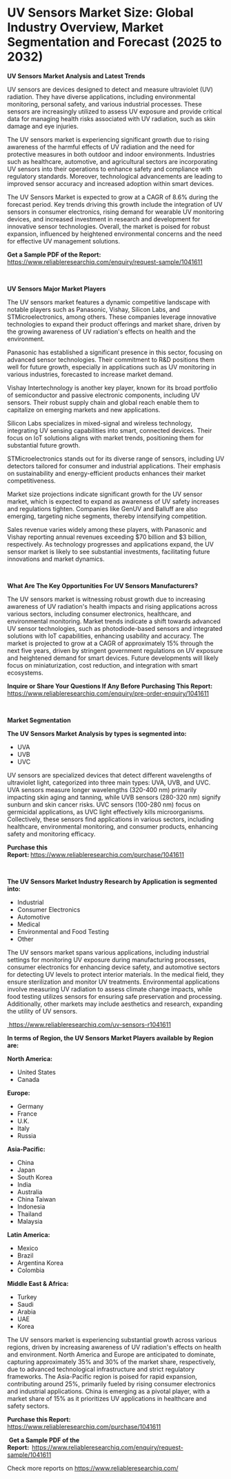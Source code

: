 <p><h1>UV Sensors Market Size: Global Industry Overview, Market Segmentation and Forecast (2025 to 2032)</h1></p><p><strong>UV Sensors Market Analysis and Latest Trends</strong></p>
<p><p>UV sensors are devices designed to detect and measure ultraviolet (UV) radiation. They have diverse applications, including environmental monitoring, personal safety, and various industrial processes. These sensors are increasingly utilized to assess UV exposure and provide critical data for managing health risks associated with UV radiation, such as skin damage and eye injuries.</p><p>The UV sensors market is experiencing significant growth due to rising awareness of the harmful effects of UV radiation and the need for protective measures in both outdoor and indoor environments. Industries such as healthcare, automotive, and agricultural sectors are incorporating UV sensors into their operations to enhance safety and compliance with regulatory standards. Moreover, technological advancements are leading to improved sensor accuracy and increased adoption within smart devices.</p><p>The UV Sensors Market is expected to grow at a CAGR of 8.6% during the forecast period. Key trends driving this growth include the integration of UV sensors in consumer electronics, rising demand for wearable UV monitoring devices, and increased investment in research and development for innovative sensor technologies. Overall, the market is poised for robust expansion, influenced by heightened environmental concerns and the need for effective UV management solutions.</p></p>
<p><strong>Get a Sample PDF of the Report:&nbsp;</strong> <a href="https://www.reliableresearchiq.com/enquiry/request-sample/1041611?utm_campaign=2396&utm_medium=2&utm_source=Github&utm_content=ia&utm_term=12022025&utm_id=uv-sensors">https://www.reliableresearchiq.com/enquiry/request-sample/1041611</a></p>
<p>&nbsp;</p>
<p><strong>UV Sensors Major Market Players</strong></p>
<p><p>The UV sensors market features a dynamic competitive landscape with notable players such as Panasonic, Vishay, Silicon Labs, and STMicroelectronics, among others. These companies leverage innovative technologies to expand their product offerings and market share, driven by the growing awareness of UV radiation's effects on health and the environment.</p><p>Panasonic has established a significant presence in this sector, focusing on advanced sensor technologies. Their commitment to R&D positions them well for future growth, especially in applications such as UV monitoring in various industries, forecasted to increase market demand.</p><p>Vishay Intertechnology is another key player, known for its broad portfolio of semiconductor and passive electronic components, including UV sensors. Their robust supply chain and global reach enable them to capitalize on emerging markets and new applications.</p><p>Silicon Labs specializes in mixed-signal and wireless technology, integrating UV sensing capabilities into smart, connected devices. Their focus on IoT solutions aligns with market trends, positioning them for substantial future growth.</p><p>STMicroelectronics stands out for its diverse range of sensors, including UV detectors tailored for consumer and industrial applications. Their emphasis on sustainability and energy-efficient products enhances their market competitiveness.</p><p>Market size projections indicate significant growth for the UV sensor market, which is expected to expand as awareness of UV safety increases and regulations tighten. Companies like GenUV and Balluff are also emerging, targeting niche segments, thereby intensifying competition.</p><p>Sales revenue varies widely among these players, with Panasonic and Vishay reporting annual revenues exceeding $70 billion and $3 billion, respectively. As technology progresses and applications expand, the UV sensor market is likely to see substantial investments, facilitating future innovations and market dynamics.</p></p>
<p>&nbsp;</p>
<p><strong>What Are The Key Opportunities For UV Sensors Manufacturers?</strong></p>
<p><p>The UV sensors market is witnessing robust growth due to increasing awareness of UV radiation's health impacts and rising applications across various sectors, including consumer electronics, healthcare, and environmental monitoring. Market trends indicate a shift towards advanced UV sensor technologies, such as photodiode-based sensors and integrated solutions with IoT capabilities, enhancing usability and accuracy. The market is projected to grow at a CAGR of approximately 15% through the next five years, driven by stringent government regulations on UV exposure and heightened demand for smart devices. Future developments will likely focus on miniaturization, cost reduction, and integration with smart ecosystems.</p></p>
<p><strong>Inquire or Share Your Questions If Any Before Purchasing This Report:</strong> <a href="https://www.reliableresearchiq.com/enquiry/pre-order-enquiry/1041611?utm_campaign=2396&utm_medium=2&utm_source=Github&utm_content=ia&utm_term=12022025&utm_id=uv-sensors">https://www.reliableresearchiq.com/enquiry/pre-order-enquiry/1041611</a></p>
<p>&nbsp;</p>
<p><strong>Market Segmentation</strong></p>
<p><strong>The UV Sensors Market Analysis by types is segmented into:</strong></p>
<p><ul><li>UVA</li><li>UVB</li><li>UVC</li></ul></p>
<p><p>UV sensors are specialized devices that detect different wavelengths of ultraviolet light, categorized into three main types: UVA, UVB, and UVC. UVA sensors measure longer wavelengths (320-400 nm) primarily impacting skin aging and tanning, while UVB sensors (280-320 nm) signify sunburn and skin cancer risks. UVC sensors (100-280 nm) focus on germicidal applications, as UVC light effectively kills microorganisms. Collectively, these sensors find applications in various sectors, including healthcare, environmental monitoring, and consumer products, enhancing safety and monitoring efficacy.</p></p>
<p><strong>Purchase this Report:&nbsp;</strong><a href="https://www.reliableresearchiq.com/purchase/1041611?utm_campaign=2396&utm_medium=2&utm_source=Github&utm_content=ia&utm_term=12022025&utm_id=uv-sensors">https://www.reliableresearchiq.com/purchase/1041611</a></p>
<p>&nbsp;</p>
<p><strong>The UV Sensors Market Industry Research by Application is segmented into:</strong></p>
<p><ul><li>Industrial</li><li>Consumer Electronics</li><li>Automotive</li><li>Medical</li><li>Environmental and Food Testing</li><li>Other</li></ul></p>
<p><p>The UV sensors market spans various applications, including industrial settings for monitoring UV exposure during manufacturing processes, consumer electronics for enhancing device safety, and automotive sectors for detecting UV levels to protect interior materials. In the medical field, they ensure sterilization and monitor UV treatments. Environmental applications involve measuring UV radiation to assess climate change impacts, while food testing utilizes sensors for ensuring safe preservation and processing. Additionally, other markets may include aesthetics and research, expanding the utility of UV sensors.</p></p>
<p><a href="https://www.reliableresearchiq.com/uv-sensors-r1041611?utm_campaign=2396&utm_medium=2&utm_source=Github&utm_content=ia&utm_term=12022025&utm_id=uv-sensors">&nbsp;https://www.reliableresearchiq.com/uv-sensors-r1041611</a></p>
<p><strong>In terms of Region, the UV Sensors Market Players available by Region are:</strong></p>
<p>
    <p> <strong> North America: </strong>
        <ul>
            <li>United States</li>
            <li>Canada</li>
        </ul>
        </p> 
    <p> <strong> Europe: </strong>
        <ul>
            <li>Germany</li>
            <li>France</li>
            <li>U.K.</li>
            <li>Italy</li>
            <li>Russia</li>
        </ul>
        </p> 
    <p> <strong> Asia-Pacific: </strong>
        <ul>
            <li>China</li>
            <li>Japan</li>
            <li>South Korea</li>
            <li>India</li>
            <li>Australia</li>
            <li>China Taiwan</li>
            <li>Indonesia</li>
            <li>Thailand</li>
            <li>Malaysia</li>
        </ul>
        </p> 
    <p> <strong> Latin America: </strong>
        <ul>
            <li>Mexico</li>
            <li>Brazil</li>
            <li>Argentina Korea</li>
            <li>Colombia</li>
        </ul>
        </p> 
    <p> <strong> Middle East & Africa: </strong>
        <ul>
            <li>Turkey</li>
            <li>Saudi</li>
            <li>Arabia</li>
            <li>UAE</li>
            <li>Korea</li>
        </ul>
    </p>
    </p>
<p><p>The UV sensors market is experiencing substantial growth across various regions, driven by increasing awareness of UV radiation's effects on health and environment. North America and Europe are anticipated to dominate, capturing approximately 35% and 30% of the market share, respectively, due to advanced technological infrastructure and strict regulatory frameworks. The Asia-Pacific region is poised for rapid expansion, contributing around 25%, primarily fueled by rising consumer electronics and industrial applications. China is emerging as a pivotal player, with a market share of 15% as it prioritizes UV applications in healthcare and safety sectors.</p></p>
<p><strong>Purchase this Report: </strong><a href="https://www.reliableresearchiq.com/purchase/1041611?utm_campaign=2396&utm_medium=2&utm_source=Github&utm_content=ia&utm_term=12022025&utm_id=uv-sensors">https://www.reliableresearchiq.com/purchase/1041611</a></p>
<p>&nbsp;<strong>Get a Sample PDF of the Report:&nbsp;&nbsp;</strong><a href="https://www.reliableresearchiq.com/enquiry/request-sample/1041611?utm_campaign=2396&utm_medium=2&utm_source=Github&utm_content=ia&utm_term=12022025&utm_id=uv-sensors">https://www.reliableresearchiq.com/enquiry/request-sample/1041611</a></p>
<p><strong></strong></p>
<p>Check more reports on <a href="https://www.reliableresearchiq.com/?utm_campaign=2396&utm_medium=2&utm_source=Github&utm_content=ia&utm_term=12022025&utm_id=uv-sensors">https://www.reliableresearchiq.com/</a></p>